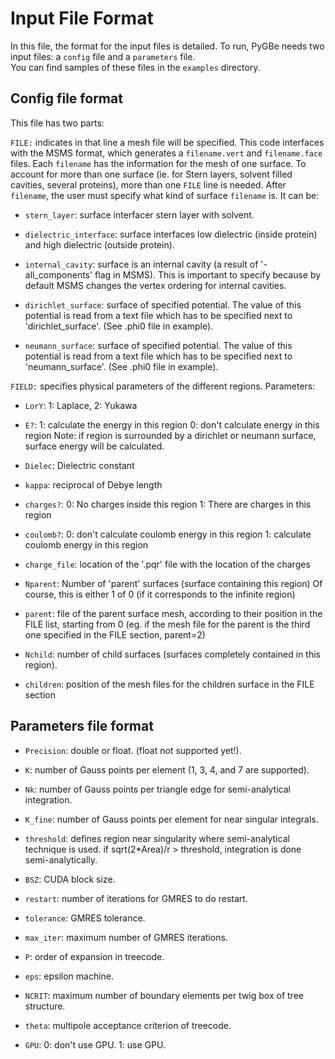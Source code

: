 # Input File Format

In this file, the format for the input files is detailed.
To run, PyGBe needs two input files: a `config` file and a `parameters` file.  
You can find samples of these files in the `examples` directory.

## Config file format
This file has two parts:

`FILE:` indicates in that line a mesh file will be specified. 
This code interfaces with the MSMS format, which generates a `filename.vert` and 
`filename.face` files. 
Each `filename` has the information for the mesh of one surface. To account for 
more than one surface (ie. for Stern layers, solvent filled cavities, several
proteins), more than one `FILE` line is needed.
After `filename`, the user must specify what kind of surface `filename` is. It can be:

- `stern_layer`:          surface interfacer stern layer with solvent.

- `dielectric_interface`: surface interfaces low dielectric (inside protein) and
                        high dielectric (outside protein).

- `internal_cavity`:      surface is an internal cavity (a result of '-all_components'
                        flag in MSMS). This is important to specify because by default
                        MSMS changes the vertex ordering for internal cavities.
- `dirichlet_surface`:    surface of specified potential. The value of this potential
                        is read from a text file which has to be specified next to
                        'dirichlet_surface'. (See .phi0 file in example).

- `neumann_surface`:      surface of specified potential. The value of this potential
                        is read from a text file which has to be specified next to
                        'neumann_surface'. (See .phi0 file in example). 

`FIELD:` specifies physical parameters of the different regions. 
Parameters:

- `LorY`:         1: Laplace, 
                2: Yukawa

- `E?`:           1: calculate the energy in this region 
                0: don't calculate energy in this region
                Note: if region is surrounded by a dirichlet or neumann surface,
                      surface energy will be calculated.

- `Dielec`:       Dielectric constant

- `kappa`:        reciprocal of Debye length

- `charges?`:     0: No charges inside this region
                1: There are charges in this region

- `coulomb?`:     0: don't calculate coulomb energy in this region
                1: calculate coulomb energy in this region

- `charge_file`:  location of the '.pqr' file with the location of the charges

- `Nparent`:      Number of 'parent' surfaces (surface containing this region)
                Of course, this is either 1 of 0 (if it corresponds to the infinite region)

- `parent`:       file of the parent surface mesh, according to their position in the FILE list,
                starting from 0 (eg. if the mesh file for the parent is the third one specified 
                in the FILE section, parent=2)

- `Nchild`:       number of child surfaces (surfaces completely contained in this region).

- `children`:     position of the mesh files for the children surface in the FILE section


## Parameters file format

- `Precision`:    double or float. (float not supported yet!).

- `K`:            number of Gauss points per element (1, 3, 4, and 7 are supported).

- `Nk`:           number of Gauss points per triangle edge for semi-analytical integration.

- `K_fine`:       number of Gauss points per element for near singular integrals.

- `threshold`:    defines region near singularity where semi-analytical technique is used. 
                if sqrt(2*Area)/r > threshold, integration is done semi-analytically.

- `BSZ`:          CUDA block size.

- `restart`:      number of iterations for GMRES to do restart.

- `tolerance`:    GMRES tolerance.

- `max_iter`:     maximum number of GMRES iterations.

- `P`:            order of expansion in treecode.

- `eps`:          epsilon machine.

- `NCRIT`:        maximum number of boundary elements per twig box of tree structure.

- `theta`:        multipole acceptance criterion of treecode.

- `GPU`:          0: don't use GPU.
                1: use GPU.

